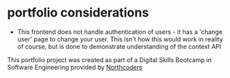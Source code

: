 # portfolio considerations

- This frontend does not handle authentication of users - it has a 'change user' page to change your user. This isn't how this would work in reality of course, but is done to demonstrate understanding of the context API

This portfolio project was created as part of a Digital Skills Bootcamp in Software Engineering provided by [Northcoders](https://northcoders.com/)
